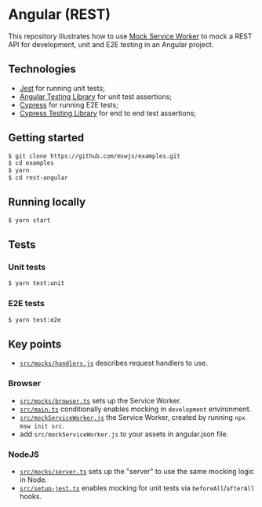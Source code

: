 # Angular (REST)

This repository illustrates how to use [Mock Service Worker](https://github.com/mswjs/msw) to mock a REST API for development, unit and E2E testing in an Angular project.

## Technologies

- [Jest](https://jestjs.io) for running unit tests;
- [Angular Testing Library](https://github.com/testing-library/angular-testing-library) for unit test assertions;
- [Cypress](https://cypress.io) for running E2E tests;
- [Cypress Testing Library](https://github.com/testing-library/cypress-testing-library) for end to end test assertions;

## Getting started

```bash
$ git clone https://github.com/mswjs/examples.git
$ cd examples
$ yarn
$ cd rest-angular
```

## Running locally

```bash
$ yarn start
```

## Tests

### Unit tests

```bash
$ yarn test:unit
```

### E2E tests

```bash
$ yarn test:e2e
```

## Key points

- [`src/mocks/handlers.js`](src/mocks/handlers.ts) describes request handlers to use.

### Browser

- [`src/mocks/browser.ts`](src/mocks/browser.ts) sets up the Service Worker.
- [`src/main.ts`](src/main.ts) conditionally enables mocking in `development` environment.
- [`src/mockServiceWorker.js`](src/mockServiceWorker.js) the Service Worker, created by running `npx msw init src`.
- add `src/mockServiceWorker.js` to your assets in angular.json file.

### NodeJS

- [`src/mocks/server.ts`](src/mocks/server.ts) sets up the "server" to use the same mocking logic in Node.
- [`src/setup-jest.ts`](src/setup-jest.ts) enables mocking for unit tests via `beforeAll`/`afterAll` hooks.

